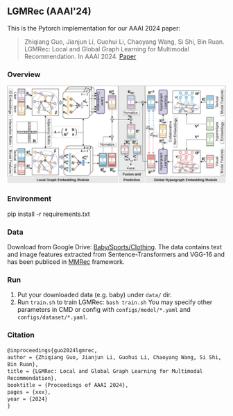 ## LGMRec (AAAI'24)

This is the Pytorch implementation for our AAAI 2024 paper:
>Zhiqiang Guo, Jianjun Li, Guohui Li, Chaoyang Wang, Si Shi, Bin Ruan. LGMRec: Local and Global Graph Learning for Multimodal Recommendation. In AAAI 2024. [Paper](https://arxiv.org/abs/2312.16400)

### Overview

![Overview of MDGCF](img/framework.jpg)

### Environment

pip install -r requirements.txt

### Data

Download from Google Drive: [Baby/Sports/Clothing](https://drive.google.com/drive/folders/1BxObpWApHbGx9jCQGc8z52cV3t9_NE0f?usp=sharing).
The data contains text and image features extracted from Sentence-Transformers and VGG-16 and has been publiced in [MMRec](https://github.com/enoche/MMRec) framework.

### Run

1. Put your downloaded data (e.g. baby) under `data/` dir.
2. Run `train.sh` to train LGMRec:
  `bash train.sh`
You may specify other parameters in CMD or config with `configs/model/*.yaml` and `configs/dataset/*.yaml`.

### Citation

    @inproceedings{guo2024lgmrec,
    author = {Zhiqiang Guo, Jianjun Li, Guohui Li, Chaoyang Wang, Si Shi, Bin Ruan},
    title = {LGMRec: Local and Global Graph Learning for Multimodal Recommendation},
    booktitle = {Proceedings of AAAI 2024},
    pages = {xxx},
    year = {2024}
    }

